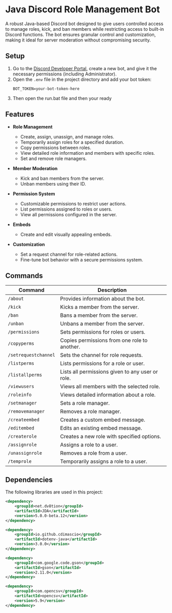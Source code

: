 # Java Discord Role Management Bot

A robust Java-based Discord bot designed to give users controlled access to manage roles, kick, and ban members while restricting access to built-in Discord functions. The bot ensures granular control and customization, making it ideal for server moderation without compromising security.

## Setup

1. Go to the [Discord Developer Portal](https://discord.com/developers/applications), create a new bot, and give it the necessary permissions (including Administrator).
2. Open the `.env` file in the project directory and add your bot token:
   ```env
   BOT_TOKEN=your-bot-token-here
3. Then open the run.bat file and then your ready

## Features

- **Role Management**  
  - Create, assign, unassign, and manage roles.
  - Temporarily assign roles for a specified duration.
  - Copy permissions between roles.
  - View detailed role information and members with specific roles.
  - Set and remove role managers.

- **Member Moderation**  
  - Kick and ban members from the server.
  - Unban members using their ID.

- **Permission System**  
  - Customizable permissions to restrict user actions.
  - List permissions assigned to roles or users.
  - View all permissions configured in the server.

- **Embeds**  
  - Create and edit visually appealing embeds.

- **Customization**  
  - Set a request channel for role-related actions.
  - Fine-tune bot behavior with a secure permissions system.

## Commands

| Command              | Description                                           |
|----------------------|-------------------------------------------------------|
| `/about`             | Provides information about the bot.                  |
| `/kick`              | Kicks a member from the server.                      |
| `/ban`               | Bans a member from the server.                       |
| `/unban`             | Unbans a member from the server.                     |
| `/permissions`       | Sets permissions for roles or users.                 |
| `/copyperms`         | Copies permissions from one role to another.         |
| `/setrequestchannel` | Sets the channel for role requests.                  |
| `/listperms`         | Lists permissions for a role or user.                |
| `/listallperms`      | Lists all permissions given to any user or role.     |
| `/viewusers`         | Views all members with the selected role.            |
| `/roleinfo`          | Views detailed information about a role.             |
| `/setmanager`        | Sets a role manager.                                 |
| `/removemanager`     | Removes a role manager.                              |
| `/createembed`       | Creates a custom embed message.                      |
| `/editembed`         | Edits an existing embed message.                     |
| `/createrole`        | Creates a new role with specified options.           |
| `/assignrole`        | Assigns a role to a user.                            |
| `/unassignrole`      | Removes a role from a user.                          |
| `/temprole`          | Temporarily assigns a role to a user.                |

## Dependencies

The following libraries are used in this project:

```xml
<dependency>
    <groupId>net.dv8tion</groupId>
    <artifactId>JDA</artifactId>
    <version>5.0.0-beta.12</version>
</dependency>

<dependency>
    <groupId>io.github.cdimascio</groupId>
    <artifactId>dotenv-java</artifactId>
    <version>3.0.0</version>
</dependency>

<dependency>
    <groupId>com.google.code.gson</groupId>
    <artifactId>gson</artifactId>
    <version>2.11.0</version>
</dependency>

<dependency>
    <groupId>com.opencsv</groupId>
    <artifactId>opencsv</artifactId>
    <version>5.9</version>
</dependency>
